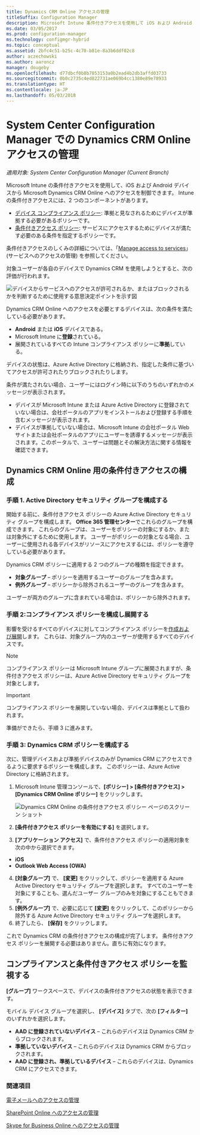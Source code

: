 ```yaml
---
title: Dynamics CRM Online アクセスの管理
titleSuffix: Configuration Manager
description: Microsoft Intune 条件付きアクセスを使用して iOS および Android デバイスから Microsoft Dynamics CRM Online へのアクセスを制御する方法について説明します。
ms.date: 03/05/2017
ms.prod: configuration-manager
ms.technology: configmgr-hybrid
ms.topic: conceptual
ms.assetid: 2bfc4c51-b25c-4c70-b81e-8a3b6ddf02c8
author: aczechowski
ms.author: aaroncz
manager: dougeby
ms.openlocfilehash: d77dbcf0b8b7853153a0b2ead4b2db3affd03733
ms.sourcegitcommit: 0b0c2735c4ed822731ae069b4cc1380e89e78933
ms.translationtype: HT
ms.contentlocale: ja-JP
ms.lasthandoff: 05/03/2018
---
```

# <a name="manage-dynamics-crm-online-access-in-system-center-configuration-manager"></a>System Center Configuration Manager での Dynamics CRM Online アクセスの管理

*適用対象: System Center Configuration Manager (Current Branch)*

Microsoft Intune の条件付きアクセスを使用して、iOS および Android デバイスから Microsoft Dynamics CRM Online へのアクセスを制御できます。  Intune の条件付きアクセスには、2 つのコンポーネントがあります。
* [デバイス コンプライアンス ポリシー](../../protect/deploy-use/device-compliance-policies.md): 準拠と見なされるためにデバイスが準拠する必要があるポリシーです。
* [条件付きアクセス ポリシー](../../protect/deploy-use/manage-access-to-services.md): サービスにアクセスするためにデバイスが満たす必要のある条件を指定するポリシーです。

条件付きアクセスのしくみの詳細については、「[Manage access to services](../../protect/deploy-use/manage-access-to-services.md)」 (サービスへのアクセスの管理) を参照してください。


対象ユーザーが各自のデバイスで Dynamics CRM を使用しようとすると、次の評価が行われます。

![デバイスからサービスへのアクセスが許可されるか、またはブロックされるかを判断するために使用する意思決定ポイントを示す図](media/mdm-ca-dynamics-crm-flow-diagram.png)

Dynamics CRM Online へのアクセスを必要とするデバイスは、次の条件を満たしている必要があります。
* **Android** または **iOS** デバイスである。
* Microsoft Intune に**登録**されている。
* 展開されているすべての Intune コンプライアンス ポリシーに**準拠**している。

デバイスの状態は、Azure Active Directory に格納され、指定した条件に基づいてアクセスが許可されたりブロックされたりします。

条件が満たされない場合、ユーザーにはログイン時に以下のうちのいずれかのメッセージが表示されます。
* デバイスが Microsoft Intune または Azure Active Directory に登録されていない場合は、会社ポータルのアプリをインストールおよび登録する手順を含むメッセージが表示されます。
* デバイスが準拠していない場合は、Microsoft Intune の会社ポータル Web サイトまたは会社ポータルのアプリにユーザーを誘導するメッセージが表示されます。このポータルで、ユーザーは問題とその解決方法に関する情報を確認できます。

## <a name="configure-conditional-access-for-dynamics-crm-online"></a>Dynamics CRM Online 用の条件付きアクセスの構成  
### <a name="step-1-configure-active-directory-security-groups"></a>手順 1. Active Directory セキュリティ グループを構成する

開始する前に、条件付きアクセス ポリシーの Azure Active Directory セキュリティ グループを構成します。 **Office 365 管理センター**でこれらのグループを構成できます。 これらのグループは、ユーザーをポリシーの対象にするか、または対象外にするために使用します。 ユーザーがポリシーの対象となる場合、ユーザーに使用される各デバイスがリソースにアクセスするには、ポリシーを遵守している必要があります。

Dynamics CRM ポリシーに適用する 2 つのグループの種類を指定できます。
* **対象グループ** – ポリシーを適用するユーザーのグループを含みます。
* **例外グループ** – ポリシーから除外されるユーザーのグループを含みます。

ユーザーが両方のグループに含まれている場合は、ポリシーから除外されます。

### <a name="step-2-configure-and-deploy-a-compliance-policy"></a>手順 2:コンプライアンス ポリシーを構成し展開する
影響を受けるすべてのデバイスに対してコンプライアンス ポリシーを[作成および展開](../../protect/deploy-use/device-compliance-policies.md)します。 これらは、対象グループ内のユーザーが使用するすべてのデバイスです。

> [!NOTE]
> コンプライアンス ポリシーは Microsoft Intune グループに展開されますが、条件付きアクセス ポリシーは、Azure Active Directory セキュリティ グループを対象とします。

> [!IMPORTANT]
> コンプライアンス ポリシーを展開していない場合、デバイスは準拠として扱われます。

準備ができたら、手順 3 に進みます。
### <a name="step-3-configure-the-dynamics-crm-policy"></a>手順 3: Dynamics CRM ポリシーを構成する
次に、管理デバイスおよび準拠デバイスのみが Dynamics CRM にアクセスできるように要求するポリシーを構成します。 このポリシーは、Azure Active Directory に格納されます。

1.  Microsoft Intune 管理コンソールで、**[ポリシー] > [条件付きアクセス] > [Dynamics CRM Online ポリシー]** をクリックします。

     ![Dynamics CRM Online の条件付きアクセス ポリシー ページのスクリーン ショット](media/mdm-ca-dynamics-crm-policy-configuration.png)

2.  **[条件付きアクセス ポリシーを有効にする]** を選択します。
3.  **[アプリケーション アクセス]** で、条件付きアクセス ポリシーの適用対象を次の中から選択できます。
  * **iOS**
  * **Outlook Web Access (OWA)**
4.  **[対象グループ]** で、 **[変更]** をクリックして、ポリシーを適用する Azure Active Directory セキュリティ グループを選択します。 すべてのユーザーを対象にすることも、選んだユーザー グループのみを対象にすることもできます。
5.  **[例外グループ]** で、必要に応じて **[変更]** をクリックして、このポリシーから除外する Azure Active Directory セキュリティ グループを選択します。
6.  終了したら、 **[保存]** をクリックします。

これで Dynamics CRM の条件付きアクセスの構成が完了します。 条件付きアクセス ポリシーを展開する必要はありません。直ちに有効になります。
##  <a name="monitor-the-compliance-and-conditional-access-policies"></a>コンプライアンスと条件付きアクセス ポリシーを監視する

**[グループ]** ワークスペースで、デバイスの条件付きアクセスの状態を表示できます。

モバイル デバイス グループを選択し、 **[デバイス]** タブで、次の **[フィルター]** のいずれかを選択します。
* **AAD に登録されていないデバイス** – これらのデバイスは Dynamics CRM からブロックされます。
* **準拠していないデバイス** – これらのデバイスは Dynamics CRM からブロックされます。
* **AAD に登録され、準拠しているデバイス** – これらのデバイスは、Dynamics CRM にアクセスできます。

###  <a name="see-also"></a>関連項目
[電子メールへのアクセスの管理](../../protect/deploy-use/manage-email-access.md)

[SharePoint Online へのアクセスの管理](../../protect/deploy-use/manage-sharepoint-online-access.md)

[Skype for Business Online へのアクセスの管理](../../protect/deploy-use/manage-skype-for-business-online-access.md)
